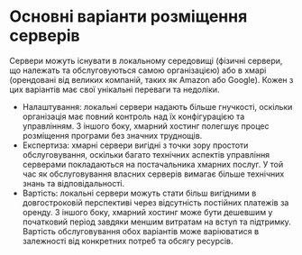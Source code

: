 # Основні варіанти розміщення серверів

Сервери можуть існувати в локальному середовищі (фізичні сервери, що належать та обслуговуються самою організацією) або в хмарі (орендовані від великих компаній, таких як Amazon або Google). Кожен з цих варіантів має свої унікальні переваги та недоліки.

- Налаштування: локальні сервери надають більше гнучкості, оскільки організація має повний контроль над їх конфігурацією та управлінням. З іншого боку, хмарний хостинг полегшує процес розміщення програми без значних труднощів.
- Експертиза: хмарні сервери вигідні з точки зору простоти обслуговування, оскільки багато технічних аспектів управління серверами покладаються на постачальника хмарних послуг. У той час як обслуговування власних серверів вимагає більше технічних знань та відповідальності.
- Вартість: локальні сервери можуть стати більш вигідними в довгостроковій перспективі через відсутність постійних платежів за оренду. З іншого боку, хмарний хостинг може бути дешевшим у початковий період завдяки меншим витратам на вступ та підтримку. Вартість обслуговування обох варіантів може варіюватися в залежності від конкретних потреб та обсягу ресурсів.
